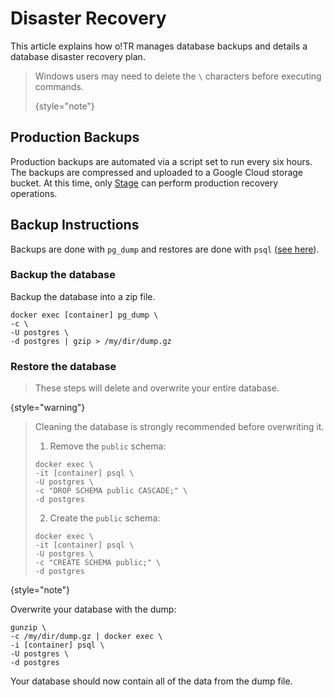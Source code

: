 # Disaster Recovery

This article explains how o!TR manages database backups and details a database disaster recovery plan.

> Windows users may need to delete the `\` characters before executing commands.
> 
> {style="note"}

## Production Backups

Production backups are automated via a script set to run every six hours. The backups are compressed and uploaded to a Google Cloud storage bucket. At this time, only [Stage](https://osu.ppy.sh/users/8191845) can perform production recovery operations.

## Backup Instructions

Backups are done with `pg_dump` and restores are done with `psql` ([see here](https://www.postgresql.org/docs/current/backup-dump.html#BACKUP-DUMP)).

### Backup the database

Backup the database into a zip file.

```Shell
docker exec [container] pg_dump \
-c \
-U postgres \
-d postgres | gzip > /my/dir/dump.gz
```

### Restore the database

> These steps will delete and overwrite your entire database.
>
{style="warning"}

> Cleaning the database is strongly recommended before overwriting it.
>
> 1. Remove the `public` schema:
>
> ```Shell
> docker exec \
> -it [container] psql \
> -U postgres \
> -c "DROP SCHEMA public CASCADE;" \
> -d postgres 
> ```
>
> 2. Create the `public` schema:
>
> ```Shell
> docker exec \
> -it [container] psql \
> -U postgres \
> -c "CREATE SCHEMA public;" \
> -d postgres 
> ```
>
{style="note"}

Overwrite your database with the dump:

```Shell
gunzip \
-c /my/dir/dump.gz | docker exec \
-i [container] psql \
-U postgres \
-d postgres 
```

Your database should now contain all of the data from the dump file.